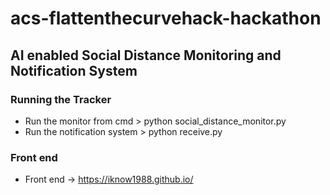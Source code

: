 # acs-flattenthecurvehack-hackathon

## AI enabled Social Distance Monitoring and Notification System

### Running the Tracker
- Run the monitor from cmd > python social_distance_monitor.py
- Run the notification system > python receive.py

### Front end
- Front end -> https://iknow1988.github.io/
